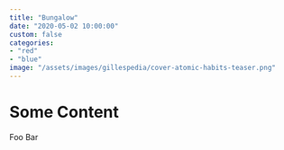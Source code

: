 ```yaml
---
title: "Bungalow"
date: "2020-05-02 10:00:00"
custom: false
categories:
- "red"
- "blue"
image: "/assets/images/gillespedia/cover-atomic-habits-teaser.png"
---
```


# Some Content
Foo Bar
